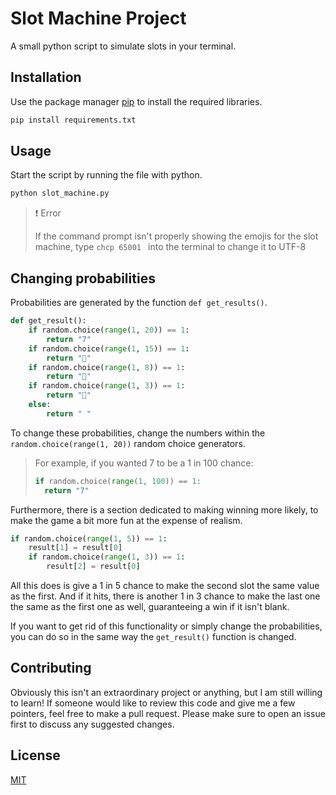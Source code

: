 # Slot Machine Project

A small python script to simulate slots in your terminal.



## Installation

Use the package manager [pip](https://pip.pypa.io/en/stable/) to install the required libraries.

```bash
pip install requirements.txt
```



## Usage

Start the script by running the file with python.

```bash
python slot_machine.py
```


> ❗️ Error
>
> If the command prompt isn't properly showing the emojis for the slot machine, type ```chcp 65001 ``` into the terminal to change it to UTF-8



## Changing probabilities

Probabilities are generated by the function ```def get_results()```.

```python
def get_result():
    if random.choice(range(1, 20)) == 1:
        return "7"
    if random.choice(range(1, 15)) == 1:
        return "💎"
    if random.choice(range(1, 8)) == 1:
        return "🍋"
    if random.choice(range(1, 3)) == 1:
        return "🍒"
    else:
        return " "
```

To change these probabilities, change the numbers within the ```random.choice(range(1, 20))``` random choice generators.

> For example, if you wanted 7 to be a 1 in 100 chance:
>
> ```python 
> if random.choice(range(1, 100)) == 1:
>   return "7"
> ```


Furthermore, there is a section dedicated to making winning more likely, to make the game a bit more fun at the expense of realism.

```python
if random.choice(range(1, 5)) == 1:
    result[1] = result[0]
    if random.choice(range(1, 3)) == 1:
        result[2] = result[0]
```


All this does is give a 1 in 5 chance to make the second slot the same value as the first. 
And if it hits, there is another 1 in 3 chance to make the last one the same as the first one as well, guaranteeing a win if it isn't blank.

If you want to get rid of this functionality or simply change the probabilities, you can do so in the same way the ```get_result()``` function is changed.



## Contributing

Obviously this isn't an extraordinary project or anything, but I am still willing to learn! If someone would like to review this code and give me a few pointers, feel free to make a pull request.
Please make sure to open an issue first to discuss any suggested changes.



## License

[MIT](https://choosealicense.com/licenses/mit/)


